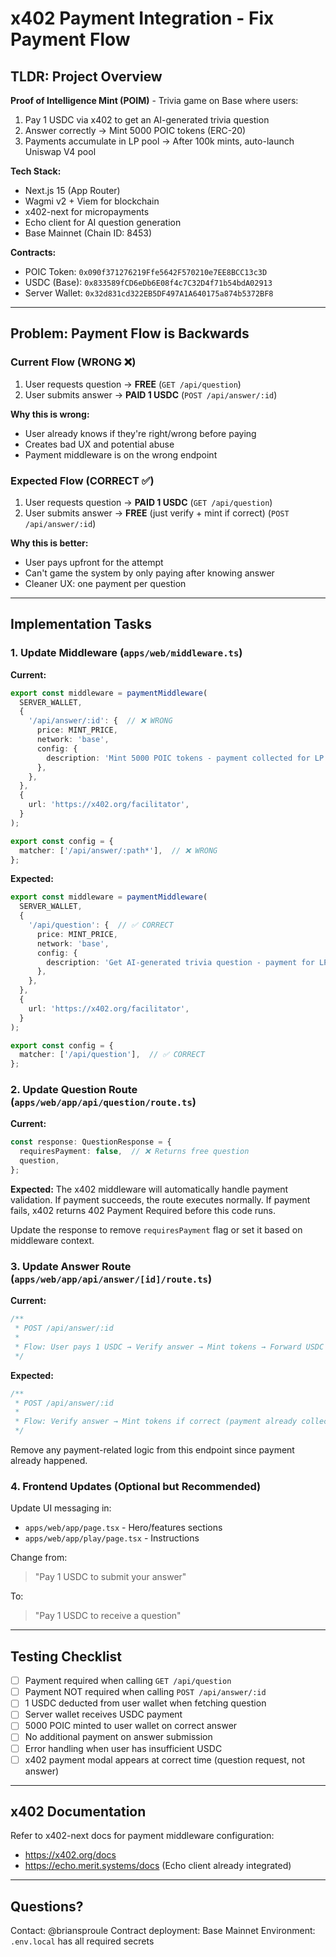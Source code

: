 # x402 Payment Integration - Fix Payment Flow

## TLDR: Project Overview

**Proof of Intelligence Mint (POIM)** - Trivia game on Base where users:
1. Pay 1 USDC via x402 to get an AI-generated trivia question
2. Answer correctly → Mint 5000 POIC tokens (ERC-20)
3. Payments accumulate in LP pool → After 100k mints, auto-launch Uniswap V4 pool

**Tech Stack:**
- Next.js 15 (App Router)
- Wagmi v2 + Viem for blockchain
- x402-next for micropayments
- Echo client for AI question generation
- Base Mainnet (Chain ID: 8453)

**Contracts:**
- POIC Token: `0x090f371276219Ffe5642F570210e7EE8BCC13c3D`
- USDC (Base): `0x833589fCD6eDb6E08f4c7C32D4f71b54bdA02913`
- Server Wallet: `0x32d831cd322EB5DF497A1A640175a874b5372BF8`

---

## Problem: Payment Flow is Backwards

### Current Flow (WRONG ❌)
1. User requests question → **FREE** (`GET /api/question`)
2. User submits answer → **PAID 1 USDC** (`POST /api/answer/:id`)

**Why this is wrong:**
- User already knows if they're right/wrong before paying
- Creates bad UX and potential abuse
- Payment middleware is on the wrong endpoint

### Expected Flow (CORRECT ✅)
1. User requests question → **PAID 1 USDC** (`GET /api/question`)
2. User submits answer → **FREE** (just verify + mint if correct) (`POST /api/answer/:id`)

**Why this is better:**
- User pays upfront for the attempt
- Can't game the system by only paying after knowing answer
- Cleaner UX: one payment per question

---

## Implementation Tasks

### 1. Update Middleware (`apps/web/middleware.ts`)

**Current:**
```typescript
export const middleware = paymentMiddleware(
  SERVER_WALLET,
  {
    '/api/answer/:id': {  // ❌ WRONG
      price: MINT_PRICE,
      network: 'base',
      config: {
        description: 'Mint 5000 POIC tokens - payment collected for LP pool',
      },
    },
  },
  {
    url: 'https://x402.org/facilitator',
  }
);

export const config = {
  matcher: ['/api/answer/:path*'],  // ❌ WRONG
};
```

**Expected:**
```typescript
export const middleware = paymentMiddleware(
  SERVER_WALLET,
  {
    '/api/question': {  // ✅ CORRECT
      price: MINT_PRICE,
      network: 'base',
      config: {
        description: 'Get AI-generated trivia question - payment for LP pool',
      },
    },
  },
  {
    url: 'https://x402.org/facilitator',
  }
);

export const config = {
  matcher: ['/api/question'],  // ✅ CORRECT
};
```

### 2. Update Question Route (`apps/web/app/api/question/route.ts`)

**Current:**
```typescript
const response: QuestionResponse = {
  requiresPayment: false,  // ❌ Returns free question
  question,
};
```

**Expected:**
The x402 middleware will automatically handle payment validation. If payment succeeds, the route executes normally. If payment fails, x402 returns 402 Payment Required before this code runs.

Update the response to remove `requiresPayment` flag or set it based on middleware context.

### 3. Update Answer Route (`apps/web/app/api/answer/[id]/route.ts`)

**Current:**
```typescript
/**
 * POST /api/answer/:id
 *
 * Flow: User pays 1 USDC → Verify answer → Mint tokens → Forward USDC to contract
 */
```

**Expected:**
```typescript
/**
 * POST /api/answer/:id
 *
 * Flow: Verify answer → Mint tokens if correct (payment already collected at question time)
 */
```

Remove any payment-related logic from this endpoint since payment already happened.

### 4. Frontend Updates (Optional but Recommended)

Update UI messaging in:
- `apps/web/app/page.tsx` - Hero/features sections
- `apps/web/app/play/page.tsx` - Instructions

Change from:
> "Pay 1 USDC to submit your answer"

To:
> "Pay 1 USDC to receive a question"

---

## Testing Checklist

- [ ] Payment required when calling `GET /api/question`
- [ ] Payment NOT required when calling `POST /api/answer/:id`
- [ ] 1 USDC deducted from user wallet when fetching question
- [ ] Server wallet receives USDC payment
- [ ] 5000 POIC minted to user wallet on correct answer
- [ ] No additional payment on answer submission
- [ ] Error handling when user has insufficient USDC
- [ ] x402 payment modal appears at correct time (question request, not answer)

---

## x402 Documentation

Refer to x402-next docs for payment middleware configuration:
- https://x402.org/docs
- https://echo.merit.systems/docs (Echo client already integrated)

---

## Questions?

Contact: @briansproule
Contract deployment: Base Mainnet
Environment: `.env.local` has all required secrets
